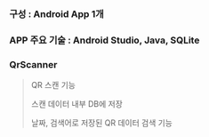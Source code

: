 ### 구성 : Android App 1개
### APP 주요 기술 : Android Studio, Java, SQLite

### QrScanner
> QR 스캔 기능
> 
> 스캔 데이터 내부 DB에 저장
> 
> 날짜, 검색어로 저장된 QR 데이터 검색 기능
